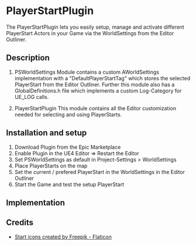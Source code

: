 # PlayerStartPlugin
The PlayerStartPlugin lets you easily setup, manage and activate different PlayerStart Actors in your Game via the WorldSettings from the Editor Outliner.

## Description 

1. PSWorldSettings
Module contains a custom AWorldSettings implementation with a "DefaultPlayerStartTag" which stores the selected PlayerStart from the Editor Outliner. Further this module also has a GlobalDefinitions.h file which implements a custom Log-Category for UE_LOG calls.

2. PlayerStartPlugin
This module contains all the Editor customization needed for selecting and using PlayerStarts.


## Installation and setup 
1. Download Plugin from the Epic Marketplace
2. Enable Plugin in the UE4 Editor => Restart the Editor
3. Set PSWorldSettings as default in Project-Settings > WorldSettings
4. Place PlayerStarts on the map
5. Set the current / prefered PlayerStart in the WorldSettings in the Editor Outliner
6. Start the Game and test the setup PlayerStart


## Implementation 

## Credits
- [Start icons created by Freepik - Flaticon](https://www.flaticon.com/free-icons/start)
